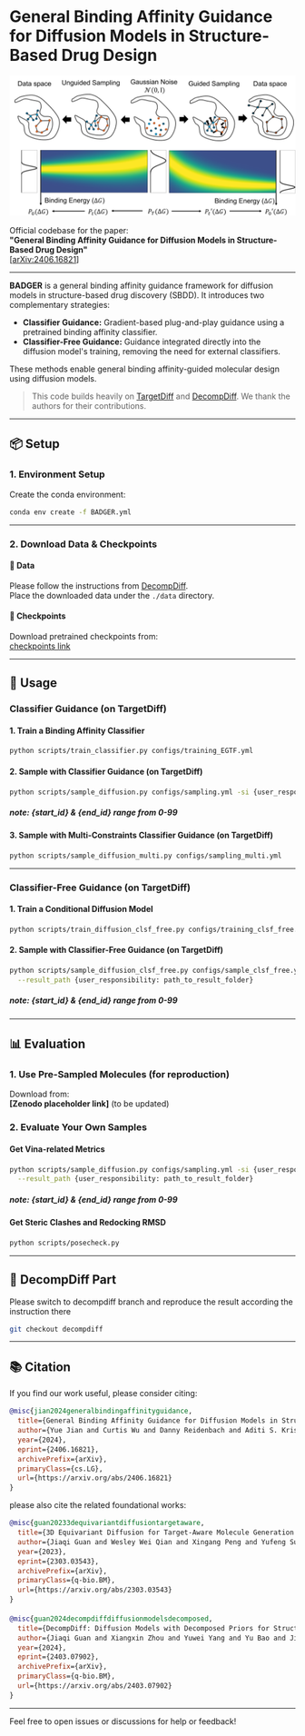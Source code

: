 # General Binding Affinity Guidance for Diffusion Models in Structure-Based Drug Design

![Figure 1](figs/fig1.png)

Official codebase for the paper:  
**"General Binding Affinity Guidance for Diffusion Models in Structure-Based Drug Design"**  
[[arXiv:2406.16821](https://arxiv.org/abs/2406.16821)]

---

**BADGER** is a general binding affinity guidance framework for diffusion models in structure-based drug discovery (SBDD). It introduces two complementary strategies:

- **Classifier Guidance:** Gradient-based plug-and-play guidance using a pretrained binding affinity classifier.
- **Classifier-Free Guidance:** Guidance integrated directly into the diffusion model's training, removing the need for external classifiers.

These methods enable general binding affinity-guided molecular design using diffusion models.

> This code builds heavily on [TargetDiff](https://github.com/guanjq/targetdiff) and [DecompDiff](https://github.com/bytedance/DecompDiff). We thank the authors for their contributions.

---

## 📦 Setup

### 1. Environment Setup

Create the conda environment:

```bash
conda env create -f BADGER.yml
```

---

### 2. Download Data & Checkpoints

#### 📁 Data

Please follow the instructions from [DecompDiff](https://github.com/bytedance/DecompDiff).  
Place the downloaded data under the `./data` directory.

#### 🧠 Checkpoints

Download pretrained checkpoints from:  
[checkpoints link](https://doi.org/10.5281/zenodo.15523148)

---

## 🚀 Usage

### Classifier Guidance (on TargetDiff)

#### 1. Train a Binding Affinity Classifier

```bash
python scripts/train_classifier.py configs/training_EGTF.yml
```

#### 2. Sample with Classifier Guidance (on TargetDiff)

```bash
python scripts/sample_diffusion.py configs/sampling.yml -si {user_responsibility: start_id} -ei {user_responsibility: end_id}
```
##### note: {start_id} & {end_id} range from 0-99

#### 3. Sample with Multi-Constraints Classifier Guidance (on TargetDiff)

```bash
python scripts/sample_diffusion_multi.py configs/sampling_multi.yml
```

---

### Classifier-Free Guidance (on TargetDiff)

#### 1. Train a Conditional Diffusion Model

```bash
python scripts/train_diffusion_clsf_free.py configs/training_clsf_free.yml --wandb True
```

#### 2. Sample with Classifier-Free Guidance (on TargetDiff)

```bash
python scripts/sample_diffusion_clsf_free.py configs/sample_clsf_free.yml -si {user_responsibility: start_id} -ei {user_responsibility: end_id} \
  --result_path {user_responsibility: path_to_result_folder}
```
##### note: {start_id} & {end_id} range from 0-99

---

## 📊 Evaluation

### 1. Use Pre-Sampled Molecules (for reproduction)

Download from:  
**[Zenodo placeholder link]** (to be updated)

### 2. Evaluate Your Own Samples

#### Get Vina-related Metrics

```bash
python scripts/sample_diffusion.py configs/sampling.yml -si {user_responsibility: start_id} -ei {user_responsibility: end_id} \
  --result_path {user_responsibility: path_to_result_folder}
```
##### note: {start_id} & {end_id} range from 0-99

#### Get Steric Clashes and Redocking RMSD

```bash
python scripts/posecheck.py
```

---

## 🧪 DecompDiff Part

Please switch to decompdiff branch and reproduce the result according the instruction there
```bash
git checkout decompdiff
```

---

## 📚 Citation

If you find our work useful, please consider citing:

```bibtex
@misc{jian2024generalbindingaffinityguidance,
  title={General Binding Affinity Guidance for Diffusion Models in Structure-Based Drug Design},
  author={Yue Jian and Curtis Wu and Danny Reidenbach and Aditi S. Krishnapriyan},
  year={2024},
  eprint={2406.16821},
  archivePrefix={arXiv},
  primaryClass={cs.LG},
  url={https://arxiv.org/abs/2406.16821}
}
```

please also cite the related foundational works:

```bibtex
@misc{guan20233dequivariantdiffusiontargetaware,
  title={3D Equivariant Diffusion for Target-Aware Molecule Generation and Affinity Prediction},
  author={Jiaqi Guan and Wesley Wei Qian and Xingang Peng and Yufeng Su and Jian Peng and Jianzhu Ma},
  year={2023},
  eprint={2303.03543},
  archivePrefix={arXiv},
  primaryClass={q-bio.BM},
  url={https://arxiv.org/abs/2303.03543}
}

@misc{guan2024decompdiffdiffusionmodelsdecomposed,
  title={DecompDiff: Diffusion Models with Decomposed Priors for Structure-Based Drug Design},
  author={Jiaqi Guan and Xiangxin Zhou and Yuwei Yang and Yu Bao and Jian Peng and Jianzhu Ma and Qiang Liu and Liang Wang and Quanquan Gu},
  year={2024},
  eprint={2403.07902},
  archivePrefix={arXiv},
  primaryClass={q-bio.BM},
  url={https://arxiv.org/abs/2403.07902}
}
```

---

Feel free to open issues or discussions for help or feedback!
